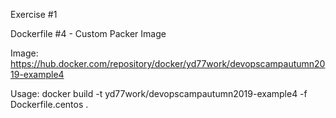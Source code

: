 Exercise #1


Dockerfile #4 - Custom Packer Image

Image: https://hub.docker.com/repository/docker/yd77work/devopscampautumn2019-example4

Usage: docker build -t yd77work/devopscampautumn2019-example4 -f Dockerfile.centos .
